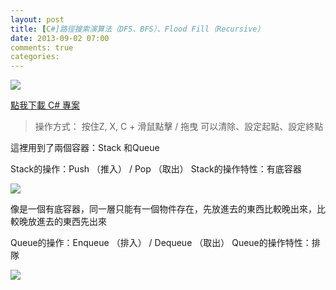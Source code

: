 ```yaml
---
layout: post
title: [C#]路徑搜索演算法（DFS、BFS）、Flood Fill（Recursive）
date: 2013-09-02 07:00
comments: true
categories:
---
```



[![][1]][1]


[點我下載 C# 專案][2]

> 操作方式：
> 按住Z, X, C + 滑鼠點擊 / 拖曳
> 可以清除、設定起點、設定終點

這裡用到了兩個容器：Stack 和Queue

Stack的操作：Push （推入） / Pop （取出）
Stack的操作特性：有底容器

[![][3]][3]


像是一個有底容器，同一層只能有一個物件存在，先放進去的東西比較晚出來，比較晚放進去的東西先出來


Queue的操作：Enqueue （排入） / Dequeue （取出）
Queue的操作特性：排隊

[![][4]][5]



[1]: http://1.bp.blogspot.com/-8IrpqNgo0XI/UiPg2vc7frI/AAAAAAAABjs/Dal5UEY8A2o/s1600/%E6%9C%AA%E5%91%BD%E5%90%8D.png
[2]: https://dl.dropboxusercontent.com/u/644586/SearchPath.7z
[3]: http://2.bp.blogspot.com/-ztf-qRp6HnE/UiPi9-UfOFI/AAAAAAAABkA/K-_UKXwT-jc/s1600/real_stack.png
[4]: http://3.bp.blogspot.com/-B_ji2xeZHiw/UiQ3BcqvynI/AAAAAAAABkQ/fVT2_T-EXzQ/s320/queue.png
[5]: http://3.bp.blogspot.com/-B_ji2xeZHiw/UiQ3BcqvynI/AAAAAAAABkQ/fVT2_T-EXzQ/s1600/queue.png

